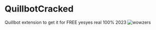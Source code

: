 # QuillbotCracked
Quillbot extension to get it for FREE yesyes real 100% 2023 
![wowzers](https://user-images.githubusercontent.com/122191595/215382611-891d2618-243b-4fc9-82ba-7b852b686107.jpeg)
